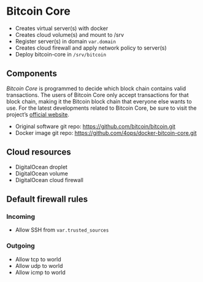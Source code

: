 # Bitcoin Core

- Creates virtual server(s) with docker
- Creates cloud volume(s) and mount to /srv
- Register server(s) in domain `var.domain`
- Creates cloud firewall and apply network policy to server(s)
- Deploy bitcoin-core in `/srv/bitcoin`

## Components

_Bitcoin Core_ is programmed to decide which block chain contains valid transactions. The users of Bitcoin Core only accept transactions for that block chain, making it the Bitcoin block chain that everyone else wants to use. For the latest developments related to Bitcoin Core, be sure to visit the project’s [official website](https://bitcoincore.org/).

- Original software git repo: https://github.com/bitcoin/bitcoin.git
- Docker image git repo: https://github.com/4ops/docker-bitcoin-core.git

## Cloud resources

- DigitalOcean droplet
- DigitalOcean volume
- DigitalOcean cloud firewall

## Default firewall rules

### Incoming

- Allow SSH from `var.trusted_sources`

### Outgoing

- Allow tcp to world
- Allow udp to world
- Allow icmp to world
